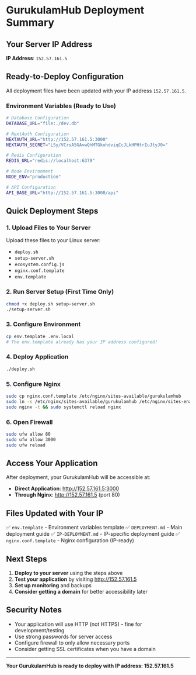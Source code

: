 # GurukulamHub Deployment Summary

## Your Server IP Address
**IP Address**: `152.57.161.5`

## Ready-to-Deploy Configuration

All deployment files have been updated with your IP address `152.57.161.5`.

### Environment Variables (Ready to Use)
```bash
# Database Configuration
DATABASE_URL="file:./dev.db"

# NextAuth Configuration
NEXTAUTH_URL="http://152.57.161.5:3000"
NEXTAUTH_SECRET="LSy/VCrsA5GAvwQhMTGkohdviqCcJLkHPHtrIuJtyJ0="

# Redis Configuration
REDIS_URL="redis://localhost:6379"

# Node Environment
NODE_ENV="production"

# API Configuration
API_BASE_URL="http://152.57.161.5:3000/api"
```

## Quick Deployment Steps

### 1. Upload Files to Your Server
Upload these files to your Linux server:
- `deploy.sh`
- `setup-server.sh`
- `ecosystem.config.js`
- `nginx.conf.template`
- `env.template`

### 2. Run Server Setup (First Time Only)
```bash
chmod +x deploy.sh setup-server.sh
./setup-server.sh
```

### 3. Configure Environment
```bash
cp env.template .env.local
# The env.template already has your IP address configured!
```

### 4. Deploy Application
```bash
./deploy.sh
```

### 5. Configure Nginx
```bash
sudo cp nginx.conf.template /etc/nginx/sites-available/gurukulamhub
sudo ln -s /etc/nginx/sites-available/gurukulamhub /etc/nginx/sites-enabled/
sudo nginx -t && sudo systemctl reload nginx
```

### 6. Open Firewall
```bash
sudo ufw allow 80
sudo ufw allow 3000
sudo ufw reload
```

## Access Your Application

After deployment, your GurukulamHub will be accessible at:

- **Direct Application**: http://152.57.161.5:3000
- **Through Nginx**: http://152.57.161.5 (port 80)

## Files Updated with Your IP

✅ `env.template` - Environment variables template
✅ `DEPLOYMENT.md` - Main deployment guide
✅ `IP-DEPLOYMENT.md` - IP-specific deployment guide
✅ `nginx.conf.template` - Nginx configuration (IP-ready)

## Next Steps

1. **Deploy to your server** using the steps above
2. **Test your application** by visiting http://152.57.161.5
3. **Set up monitoring** and backups
4. **Consider getting a domain** for better accessibility later

## Security Notes

- Your application will use HTTP (not HTTPS) - fine for development/testing
- Use strong passwords for server access
- Configure firewall to only allow necessary ports
- Consider getting SSL certificates when you have a domain

---

**Your GurukulamHub is ready to deploy with IP address: 152.57.161.5**
